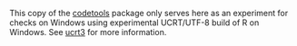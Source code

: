 This copy of the [codetools](https://gitlab.com/luke-tierney/codetools)
package only serves here as an experiment for checks on Windows using
experimental UCRT/UTF-8 build of R on Windows. See
[ucrt3](https://github.com/kalibera/ucrt3) for more information.
